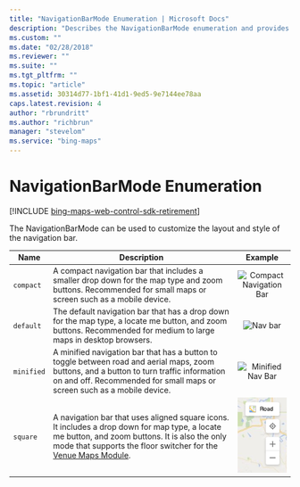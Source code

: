 ```yaml
---
title: "NavigationBarMode Enumeration | Microsoft Docs"
description: "Describes the NavigationBarMode enumeration and provides a table that outlines the description and an example for various field names."
ms.custom: ""
ms.date: "02/28/2018"
ms.reviewer: ""
ms.suite: ""
ms.tgt_pltfrm: ""
ms.topic: "article"
ms.assetid: 30314d77-1bf1-41d1-9ed5-9e7144ee78aa
caps.latest.revision: 4
author: "rbrundritt"
ms.author: "richbrun"
manager: "stevelom"
ms.service: "bing-maps"
---
```


# NavigationBarMode Enumeration

[!INCLUDE [bing-maps-web-control-sdk-retirement](../../includes/bing-maps-web-control-sdk-retirement.md)]

The NavigationBarMode can be used to customize the layout and style of the navigation bar.

| Name | Description    | Example   
| ---- | -------------- | :------: |                                         
| `compact`  | A compact navigation bar that includes a smaller drop down for the map type and zoom buttons. Recommended for small maps or screen such as a mobile device. | ![Compact Navigation Bar](../media/compact-navigation-bar.PNG)
| `default`  | The default navigation bar that has a drop down for the map type, a locate me button, and zoom buttons. Recommended for medium to large maps in desktop browsers.  | ![Nav bar](../media/nav-bar.png)
| `minified` | A minified navigation bar that has a button to toggle between road and aerial maps, zoom buttons, and a button to turn traffic information on and off. Recommended for small maps or screen such as a mobile device. | ![Minified Nav Bar](../media/minified-nav-bar.png)
| `square` | A navigation bar that uses aligned square icons. It includes a drop down for map type, a locate me button, and zoom buttons. It is also the only mode that supports the floor switcher for the [Venue Maps Module](../modules/venue-map-module/index.md). | ![Square Nav Bar](../media/square-nav-bar.png)
